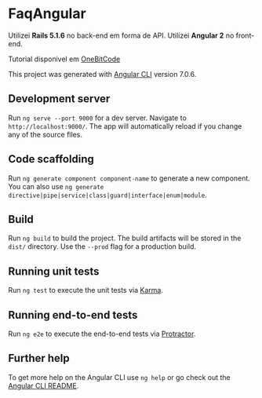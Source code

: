 # FaqAngular

Utilizei **Rails 5.1.6** no back-end em forma de API.
Utilizei **Angular 2** no front-end.

Tutorial disponivel  em [OneBitCode](https://onebitcode.com/rails-angular/)

This project was generated with [Angular CLI](https://github.com/angular/angular-cli) version 7.0.6.

## Development server

Run `ng serve --port 9000` for a dev server. Navigate to `http://localhost:9000/`. The app will automatically reload if you change any of the source files.

## Code scaffolding

Run `ng generate component component-name` to generate a new component. You can also use `ng generate directive|pipe|service|class|guard|interface|enum|module`.

## Build

Run `ng build` to build the project. The build artifacts will be stored in the `dist/` directory. Use the `--prod` flag for a production build.

## Running unit tests

Run `ng test` to execute the unit tests via [Karma](https://karma-runner.github.io).

## Running end-to-end tests

Run `ng e2e` to execute the end-to-end tests via [Protractor](http://www.protractortest.org/).

## Further help

To get more help on the Angular CLI use `ng help` or go check out the [Angular CLI README](https://github.com/angular/angular-cli/blob/master/README.md).
